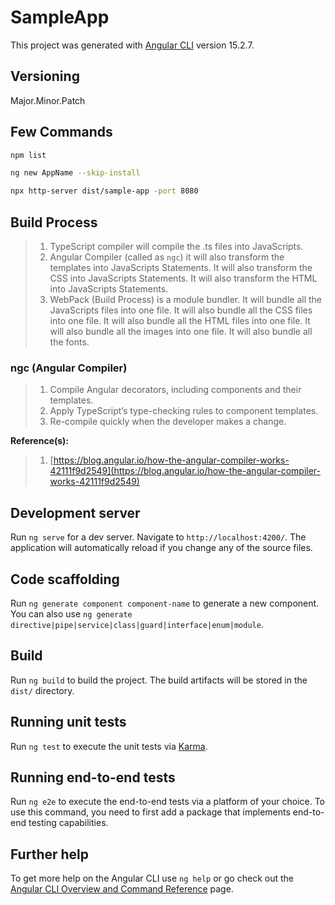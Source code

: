 # SampleApp

This project was generated with [Angular CLI](https://github.com/angular/angular-cli) version 15.2.7.

## Versioning

Major.Minor.Patch

## Few Commands

```bash
npm list

ng new AppName --skip-install

npx http-server dist/sample-app -port 8080
```

## Build Process

> 1. TypeScript compiler will compile the .ts files into JavaScripts.
> 1. Angular Compiler (called as `ngc`) it will also transform the templates into JavaScripts Statements. It will also transform the CSS into JavaScripts Statements. It will also transform the HTML into JavaScripts Statements.
> 1. WebPack (Build Process) is a module bundler. It will bundle all the JavaScripts files into one file. It will also bundle all the CSS files into one file. It will also bundle all the HTML files into one file. It will also bundle all the images into one file. It will also bundle all the fonts.

### ngc (Angular Compiler)

> 1. Compile Angular decorators, including components and their templates.
> 1. Apply TypeScript’s type-checking rules to component templates.
> 1. Re-compile quickly when the developer makes a change.

**Reference(s):**

> 1. [https://blog.angular.io/how-the-angular-compiler-works-42111f9d2549](https://blog.angular.io/how-the-angular-compiler-works-42111f9d2549)

## Development server

Run `ng serve` for a dev server. Navigate to `http://localhost:4200/`. The application will automatically reload if you change any of the source files.

## Code scaffolding

Run `ng generate component component-name` to generate a new component. You can also use `ng generate directive|pipe|service|class|guard|interface|enum|module`.

## Build

Run `ng build` to build the project. The build artifacts will be stored in the `dist/` directory.

## Running unit tests

Run `ng test` to execute the unit tests via [Karma](https://karma-runner.github.io).

## Running end-to-end tests

Run `ng e2e` to execute the end-to-end tests via a platform of your choice. To use this command, you need to first add a package that implements end-to-end testing capabilities.

## Further help

To get more help on the Angular CLI use `ng help` or go check out the [Angular CLI Overview and Command Reference](https://angular.io/cli) page.

